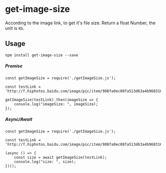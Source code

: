 # get-image-size
According to the image link, to get it's file size.
Return a float Number, the unit is `Kb`. 

## Usage

```
npm install get-image-size --save
```

##### Promise
```
const getImageSize = require('./getImageSize.js');

const testLink = 'http://f.hiphotos.baidu.com/image/pic/item/908fa0ec08fa513d63a4b968316d55fbb2fbd97e.jpg';

getImageSize(testLink).then(imageSize => {
    console.log("imageSize: ", imageSize);
});
```

##### Async/Await
```
const getImageSize = require('./getImageSize.js');

const testLink = 'http://f.hiphotos.baidu.com/image/pic/item/908fa0ec08fa513d63a4b968316d55fbb2fbd97e.jpg';

(async () => {
    const size = await getImageSize(testLink);
    console.log("size: ", size);
})();
```
